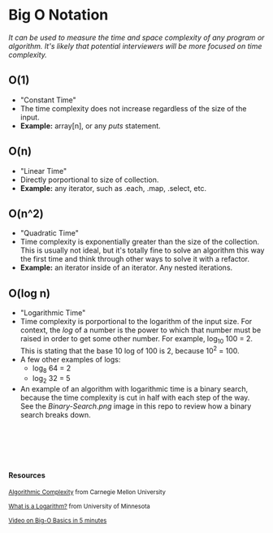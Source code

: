 # Big O Notation
*It can be used to measure the time and space complexity of any program or algorithm. It's likely that potential interviewers will be more focused on time complexity.*

## O(1)
-   "Constant Time"
-   The time complexity does not increase regardless of the size of the input.
-   **Example:** array[n], or any *puts* statement.

## O(n)
-   "Linear Time"
-   Directly porportional to size of collection.
-   **Example:** any iterator, such as .each, .map, .select, etc.

## O(n^2)
-   "Quadratic Time"
-   Time complexity is exponentially greater than the size of the collection. This is usually not ideal, but it's totally fine to solve an algorithm this way the first time and think through other ways to solve it with a refactor.
-   **Example:** an iterator inside of an iterator. Any nested iterations. 

## O(log n)
-   "Logarithmic Time"
-   Time complexity is porportional to the logarithm of the input size. For context, the *log* of a number is the power to which that number must be raised in order to get some other number. For example, log<sub>10</sub> 100 = 2. This is stating that the base 10 log of 100 is 2, because 10<sup>2</sup> = 100. 
-   A few other examples of logs:
    -   log<sub>8</sub> 64 = 2
    -   log<sub>2</sub> 32 = 5
-   An example of an algorithm with logarithmic time is a binary search, because the time complexity is cut in half with each step of the way. See the *Binary-Search.png* image in this repo to review how a binary search breaks down.
<br/>
<br/>
<br/>
<br/>



#### Resources
<small>[Algorithmic Complexity](https://www.cs.cmu.edu/~adamchik/15-121/lectures/Algorithmic%20Complexity/complexity.html) from Carnegie Mellon University</small>

<small>[What is a Logarithm?](http://www.mclph.umn.edu/mathrefresh/logs.html) from University of Minnesota</small>


<small>[Video on Big-O Basics in 5 minutes](https://www.youtube.com/watch?v=__vX2sjlpXU)<small>


